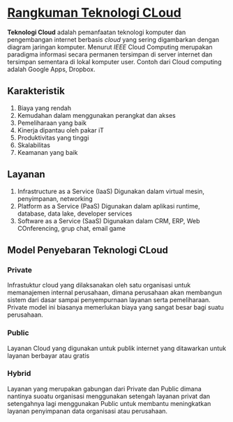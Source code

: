 # [Rangkuman Teknologi CLoud](https://en.wikipedia.org/wiki/Cloud_computing)

**Teknologi Cloud** adalah pemanfaatan teknologi komputer dan pengembangan internet berbasis *cloud* yang sering digambarkan dengan diagram jaringan komputer.
Menurut *IEEE* Cloud Computing merupakan paradigma informasi secara permanen tersimpan di server internet dan tersimpan sementara di lokal komputer user.
Contoh dari Cloud computing adalah Google Apps, Dropbox.

## Karakteristik
1. Biaya yang rendah
2. Kemudahan dalam menggunakan perangkat dan akses
3. Pemeliharaan yang baik
4. Kinerja dipantau oleh pakar iT
5. Produktivitas yang tinggi
6. Skalabilitas
7. Keamanan yang baik 

## Layanan 
1. Infrastructure as a Service (IaaS) 
   Digunakan dalam virtual mesin, penyimpanan, networking
2. Platform as a Service (PaaS)
   Digunakan dalam aplikasi runtime, database, data lake, developer services
3. Software as a Service (SaaS)
   Digunakan dalam CRM, ERP, Web COnferencing, grup chat, email game
## Model Penyebaran Teknologi CLoud
### Private 
Infrastuktur cloud yang dilaksanakan oleh satu organisasi untuk memanajemen internal perusahaan, dimana perusahaan akan membangun sistem dari dasar sampai penyempurnaan layanan serta pemeliharaan. Private model ini biasanya memerlukan biaya yang sangat besar bagi suatu perusahaan.
### Public
Layanan Cloud yang digunakan untuk publik internet yang ditawarkan untuk layanan berbayar atau gratis
### Hybrid
Layanan yang merupakan gabungan dari Private dan Public dimana nantinya suoatu organisasi menggunakan setengah layanan privat dan setengahnya lagi menggunakan Public untuk membantu meningkatkan layanan penyimpanan data organisasi atau perusahaan.
